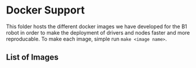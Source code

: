 # Docker Support
This folder hosts the different docker images we have developed for the B1 robot in order to make the deployment of drivers and nodes faster and more reproducable. To make each image, simple run `make <image name>`. 

## List of Images

